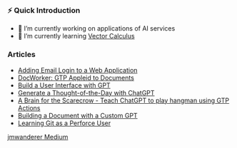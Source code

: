 
### ⚡ Quick Introduction

- 🔭 I’m currently working on applications of AI services
- 🌱 I’m currently learning <a href="https://www.coursera.org/learn/vector-calculus-engineers">Vector Calculus</a>


### Articles

- [Adding Email Login to a Web Application](https://medium.com/@jmwanderer/adding-email-login-to-a-web-application-861bb5d6f993)
- [DocWorker: GTP Appleid to Documents](https://medium.com/better-programming/docworker-gpt-applied-to-documents-fcd376df2460)
- [Build a User Interface with GPT](https://medium.com/@jmwanderer/build-a-user-interface-with-gpt-8bef141e4f5)
- [Generate a Thought-of-the-Day with ChatGPT](https://medium.com/@jmwanderer/generate-a-thought-of-the-day-with-chatgpt-ce582f2fac4e)
- [A Brain for the Scarecrow - Teach ChatGPT to play hangman using GTP Actions](https://medium.com/@jmwanderer/a-brain-for-the-scarecrow-92ec379d90f4)
- [Building a Document with a Custom GPT](https://medium.com/@jmwanderer/build-a-document-with-a-custom-gpt-69dd7bd7b0d2)
- [Learning Git as a Perforce User](https://medium.com/@jmwanderer/learning-git-as-a-perforce-user-53f63e4e1854)

[jmwanderer Medium](https://medium.com/@jmwanderer)


